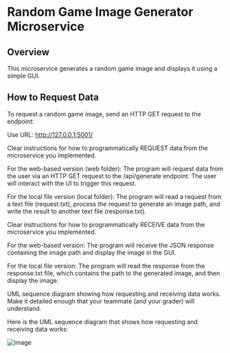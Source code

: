 # Random Game Image Generator Microservice

## Overview
This microservice generates a random game image and displays it using a simple GUI.

## How to Request Data
To request a random game image, send an HTTP GET request to the endpoint:

Use URL: http://127.0.0.1:5001/ 

Clear instructions for how to programmatically REQUEST data from the microservice you implemented.

For the web-based version (web folder): The program will request data from the user via an HTTP GET request to the /api/generate endpoint. The user will interact with the UI to trigger this request.

For the local file version (local folder): The program will read a request from a text file (request.txt), process the request to generate an image path, and write the result to another text file (response.txt).

Clear instructions for how to programmatically RECEIVE data from the microservice you implemented.

For the web-based version: The program will receive the JSON response containing the image path and display the image in the GUI.

For the local file version: The program will read the response from the response.txt file, which contains the path to the generated image, and then display the image.

UML sequence diagram showing how requesting and receiving data works. Make it detailed enough that your teammate (and your grader) will understand.

Here is the UML sequence diagram that shows how requesting and receiving data works:

![image](https://github.com/user-attachments/assets/d71d2d1c-1ad0-4318-ba00-b131d8288220)

